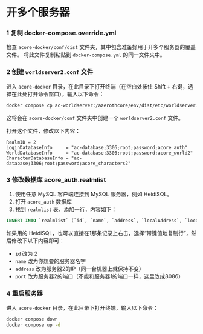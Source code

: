 

# 开多个服务器

### 1 复制 docker-compose.override.yml
检查 `acore-docker/conf/dist` 文件夹，其中包含准备好用于开多个服务器的覆盖文件。 将此文件复制粘贴到 `docker-compose.yml` 的同一文件夹中。

### 2 创建 `worldserver2.conf` 文件
进入 `acore-docker` 目录，在此目录下打开终端（在空白处按住 Shift + 右键，选择在此处打开命令窗口），输入以下命令：
```bash
docker compose cp ac-worldserver:/azerothcore/env/dist/etc/worldserver.conf conf/worldserver2.conf
```

这将会在 `acore-docker/conf` 文件夹中创建一个 `worldserver2.conf` 文件。

打开这个文件，修改以下内容：
```
RealmID = 2
LoginDatabaseInfo     = "ac-database;3306;root;password;acore_auth"
WorldDatabaseInfo     = "ac-database;3306;root;password;acore_world2"
CharacterDatabaseInfo = "ac-database;3306;root;password;acore_characters2"
```

### 3 修改数据库 acore_auth.realmlist
1. 使用任意 MySQL 客户端连接到 MySQL 服务器，例如 HeidiSQL。
2. 打开 `acore_auth` 数据库
3. 找到 `realmlist` 表，添加一行，内容如下：
```sql
INSERT INTO `realmlist` (`id`, `name`, `address`, `localAddress`, `localSubnetMask`, `port`, `icon`, `flag`, `timezone`, `allowedSecurityLevel`, `population`, `gamebuild`) VALUES (2, '曼多基尔', '192.168.0.106', '127.0.0.1', '255.255.255.0', 8086, 0, 0, 1, 0, 0, 12340);
```

如果用的 HeidiSQL，也可以直接在1那条记录上右击，选择“带键值地复制行”，然后修改下以下内容即可：
* `id` 改为 2
* `name` 改为你想要的服务器名字
* `address` 改为服务器2的IP（同一台机器上就保持不变）
* `port` 改为服务器2的端口（不能和服务器1的端口一样，这里改成8086）

### 4 重启服务器
进入 `acore-docker` 目录，在此目录下打开终端，输入以下命令：
```bash
docker compose down
docker compose up -d
```